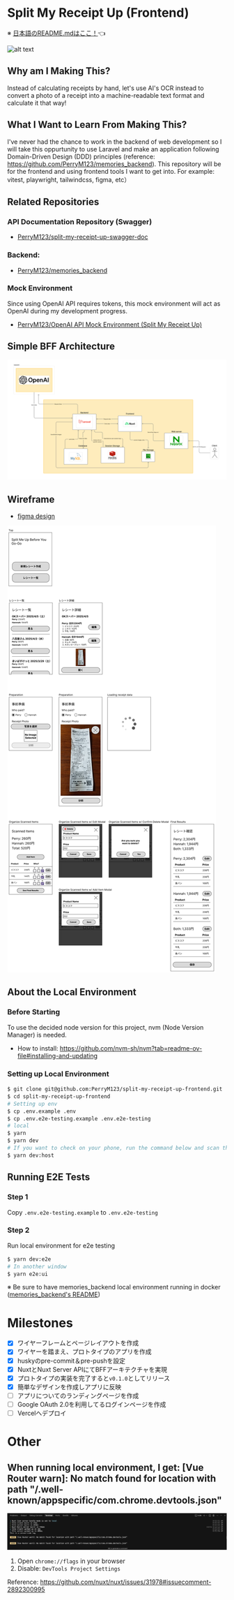 # Split My Receipt Up (Frontend)

※ [日本語のREADME.mdはここ！](./../README.md)👈

![alt text](/docs/images/new-sample-video.gif)

## Why am I Making This?
Instead of calculating receipts by hand, let's use AI's OCR instead to convert a photo of a receipt into a machine-readable text format and calculate it that way!

## What I Want to Learn From Making This?
I've never had the chance to work in the backend of web development so I will take this oppurtunity to use Laravel and make an application following Domain-Driven Design (DDD) principles (reference: https://github.com/PerryM123/memories_backend). This repository will be for the frontend and using frontend tools I want to get into. For example: vitest, playwright, tailwindcss, figma, etc）

## Related Repositories

### API Documentation Repository (Swagger)
- [PerryM123/split-my-receipt-up-swagger-doc](https://github.com/PerryM123/split-my-receipt-up-swagger-doc)

### Backend:
- [PerryM123/memories_backend](https://github.com/PerryM123/memories_backend)

### Mock Environment

Since using OpenAI API requires tokens, this mock environment will act as OpenAI during my development progress.
- [PerryM123/OpenAI API Mock Environment (Split My Receipt Up)](https://github.com/PerryM123/open-ai-api-mock-environment/blob/master/docs/README-english.md)

## Simple BFF Architecture
![alt text](/docs/images/simple-architecture.jpg)

## Wireframe
- [figma design](https://www.figma.com/design/5YJWfJxPOz41nTYUs3Ecsv/Split-Me-Up-Before-You-Go-Go?node-id=0-1&t=pg6lQGz4q81qqjrR-1)

![alt text](/docs/images/wireframe.jpg)

## About the Local Environment

### Before Starting

To use the decided node version for this project, nvm (Node Version Manager) is needed.
- How to install: https://github.com/nvm-sh/nvm?tab=readme-ov-file#installing-and-updating

### Setting up Local Environment

```sh
$ git clone git@github.com:PerryM123/split-my-receipt-up-frontend.git
$ cd split-my-receipt-up-frontend
# Setting up env
$ cp .env.example .env
$ cp .env.e2e-testing.example .env.e2e-testing
# local
$ yarn
$ yarn dev
# If you want to check on your phone, run the command below and scan the QR code 
$ yarn dev:host
```

## Running E2E Tests
### Step 1
Copy `.env.e2e-testing.example` to `.env.e2e-testing`

### Step 2
Run local environment for e2e testing

```sh
$ yarn dev:e2e
# In another window
$ yarn e2e:ui
```

※ Be sure to have memories_backend local environment running in docker ([memories_backend's README](https://github.com/PerryM123/memories_backend/blob/master/docs/README-english.md))

# Milestones
- [x] ワイヤーフレームとページレイアウトを作成
- [x] ワイヤーを踏まえ、プロトタイプのアプリを作成
- [x] huskyのpre-commit＆pre-pushを設定
- [x] NuxtとNuxt Server APIにてBFFアーキテクチャを実現
- [x] プロトタイプの実装を完了すると`v0.1.0`としてリリース
- [x] 簡単なデザインを作成しアプリに反映
- [ ] アプリについてのランディングページを作成
- [ ] Google OAuth 2.0を利用してるログインページを作成
- [ ] Vercelへデプロイ

# Other

## When running local environment, I get: [Vue Router warn]: No match found for location with path "/.well-known/appspecific/com.chrome.devtools.json"


![vue-router-warning](/docs/images/vue-router-warning.png)

1. Open `chrome://flags` in your browser
1. Disable: `DevTools Project Settings` 

Reference: https://github.com/nuxt/nuxt/issues/31978#issuecomment-2892300995